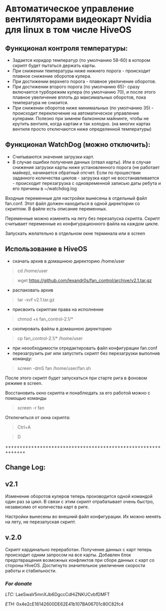 # Автоматическое управление вентиляторами видеокарт Nvidia для linux в том числе HiveOS
## Функционал контроля температуры:
- Задается коридор температур (по умолчанию 58-60) в котором скрипт будет пытаться держать карты.
- При снижении температуры ниже нижнего порога - происходит плавное снижение оборотов кулера.
- При достижении верхнего порога - плавное увеличение оборотов.
- При достижении второго порога (по умолчанию 65)- сразу включается турборежим кулера (по умолчанию 70), и после этого плавное увеличение вплоть до максимальных оборотов, пока температура не снизится.
- При снижении оборотов ниже минимальных (по умолчанию 35) - происходит переключение на автоматическое управление кулерами. Полезно при зимнем балконном майнинге, чтобы не крутить вентиля, когда картам и так холодно. (на многих картах вентиля просто отключаются ниже определенной температуры)

## Функционал WatchDog (можно отключить):
- Считываются значения загрузки карт.
- В случае ошибки получения данных (отвал карты). Или в случае снижения загрузки карты ниже установленного порога (не работает майнер), начинается обратный отсчет. Если по прошествии заданного количества циклов - загрузка карт не восстанавливается - происходит перезагрузка с одновременной записью даты ребута и его причины в ~/watchdog.log

Входные переменные для настройки вынесены в отдельный файл fan.conf. Этот файл должен находиться в одной директории со скриптом. В файле есть описание переменных.

Переменные можно изменять на лету без перезапуска скрипта. Скрипт считывает переменные из конфигурационного файла на каждом цикле.

Запускать желательно в отдельном окне терминала или в screen

## Использование в HiveOS
- скачать архив в домашнюю директорию /home/user

> cd /home/user

> wget https://github.com/lexandr0s/fan_control/archive/v2.1.tar.gz

- распаковать архив

> tar -xvf v2.1.tar.gz

- присвоить скриптам права на исполнение

> chmod +x fan_control-2.1/*

- скопировать файлы в домашнюю директорию

> cp fan_control-2.1/* /home/user

- при неообходимости отредактировать файл конфигурации fan.conf
- перезагрузить риг или запустить скрипт без перезагрузки выполнив команду:

> screen -dmS fan /home/user/fan.sh


После этого скрипт будет запускаться при старте рига в фоновом режиме в screen.

Восстановить окно скрипта и понаблюдать за его работой можно с помощью команды

> screen -r fan

Отключиться от окна скрипта:

> Ctrl+A

> D


+++++++++++++++++++++++++++++++++++++++++++++++++++++++++++++
## Change Log:

## v2.1
Изменение оборотов кулеров теперь производится одной командой один раз за цикл. В связи с этим скрипт отрабатывает очень быстро, независимо от количества карт в риге.

Настройки вынесены во внешний файл конфигурации. Их можно менять на лету, не перезапуская скрипт.

## v.2.0
Скрипт кардинально переработан. 
Получение данных с карт теперь происходит одним запросом на все карты.
Добавлен блок предотвращения возможных конфликтов при сборе данных с карт со стороны HiveOS.
Достигнуто значительное увеличение скорости работы и стабильности.

### *For donate*

*LTC:* LaeSwaV5mnXJb6DgccCdHiZNKUCvbfDMFT

*ETH:* 0x4e2cE16142600DE62E41b107BA06701c80C82fc4

